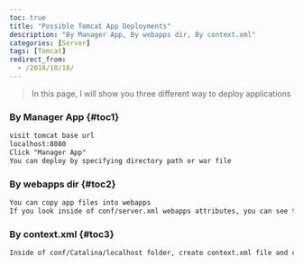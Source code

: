 ```yaml
---
toc: true
title: "Possible Tomcat App Deployments"
description: "By Manager App, By webapps dir, By context.xml"
categories: [Server]
tags: [Tomcat]
redirect_from:
  - /2018/10/18/
---
```


> In this page, I will show you three different way to deploy applications

### By Manager App {#toc1}

```md
visit tomcat base url
localhost:8080
Click "Manager App"
You can deploy by specifying directory path or war file
```

### By webapps dir {#toc2}

```md
You can copy app files into webapps
If you look inside of conf/server.xml webapps attributes, you can see that tomcat automatically deploy application within webapps dir
```

### By context.xml {#toc3}

```md
Inside of conf/Catalina/localhost folder, create context.xml file and configue your app deployment.
```

[^1]: This is a footnote.

[kramdown]: https://kramdown.gettalong.org/
[My Blog]: https://marindie.github.io
